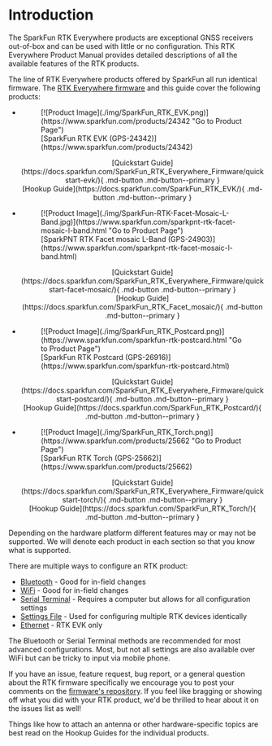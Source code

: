 # Introduction

The SparkFun RTK Everywhere products are exceptional GNSS receivers out-of-box and can be used with little or no configuration. This RTK Everywhere Product Manual provides detailed descriptions of all the available features of the RTK products.

The line of RTK Everywhere products offered by SparkFun all run identical firmware. The [RTK Everywhere firmware](https://github.com/sparkfun/SparkFun_RTK_Everywhere_Firmware) and this guide cover the following products:

<div class="grid cards" markdown>

-   <figure markdown>
	[![Product Image](./img/SparkFun_RTK_EVK.png)](https://www.sparkfun.com/products/24342 "Go to Product Page")
	<figcaption markdown>
	[SparkFun RTK EVK (GPS-24342)](https://www.sparkfun.com/products/24342)
	</figcaption>
	</figure>

	<center>
	[Quickstart Guide](https://docs.sparkfun.com/SparkFun_RTK_Everywhere_Firmware/quickstart-evk/){ .md-button .md-button--primary }
	</center>

	<center>
	[Hookup Guide](https://docs.sparkfun.com/SparkFun_RTK_EVK/){ .md-button .md-button--primary }
	</center>

-   <figure markdown>
	[![Product Image](./img/SparkFun-RTK-Facet-Mosaic-L-Band.jpg)](https://www.sparkfun.com/sparkpnt-rtk-facet-mosaic-l-band.html "Go to Product Page")
	<figcaption markdown>
	[SparkPNT RTK Facet mosaic L-Band (GPS-24903)](https://www.sparkfun.com/sparkpnt-rtk-facet-mosaic-l-band.html)
	</figcaption>
	</figure>

	<center>
	[Quickstart Guide](https://docs.sparkfun.com/SparkFun_RTK_Everywhere_Firmware/quickstart-facet-mosaic/){ .md-button .md-button--primary }
	</center>

	<center>
	[Hookup Guide](https://docs.sparkfun.com/SparkFun_RTK_Facet_mosaic/){ .md-button .md-button--primary }
	</center>

-   <figure markdown>
	[![Product Image](./img/SparkFun_RTK_Postcard.png)](https://www.sparkfun.com/sparkfun-rtk-postcard.html "Go to Product Page")
	<figcaption markdown>
	[SparkFun RTK Postcard (GPS-26916)](https://www.sparkfun.com/sparkfun-rtk-postcard.html)
	</figcaption>
	</figure>

	<center>
	[Quickstart Guide](https://docs.sparkfun.com/SparkFun_RTK_Everywhere_Firmware/quickstart-postcard/){ .md-button .md-button--primary }
	</center>

	<center>
	[Hookup Guide](https://docs.sparkfun.com/SparkFun_RTK_Postcard/){ .md-button .md-button--primary }
	</center>

-   <figure markdown>
	[![Product Image](./img/SparkFun_RTK_Torch.png)](https://www.sparkfun.com/products/25662 "Go to Product Page")
	<figcaption markdown>
	[SparkFun RTK Torch (GPS-25662)](https://www.sparkfun.com/products/25662)
	</figcaption>
	</figure>

	<center>
	[Quickstart Guide](https://docs.sparkfun.com/SparkFun_RTK_Everywhere_Firmware/quickstart-torch/){ .md-button .md-button--primary }
	</center>

	<center>
	[Hookup Guide](https://docs.sparkfun.com/SparkFun_RTK_Torch/){ .md-button .md-button--primary }
	</center>

</div>

Depending on the hardware platform different features may or may not be supported. We will denote each product in each section so that you know what is supported.

There are multiple ways to configure an RTK product:

- [Bluetooth](configure_with_bluetooth.md) - Good for in-field changes
- [WiFi](configure_with_wifi.md) - Good for in-field changes
- [Serial Terminal](configure_with_serial.md) - Requires a computer but allows for all configuration settings
- [Settings File](configure_with_settings_file.md) - Used for configuring multiple RTK devices identically
- [Ethernet](configure_with_ethernet.md) - RTK EVK only

The Bluetooth or Serial Terminal methods are recommended for most advanced configurations. Most, but not all settings are also available over WiFi but can be tricky to input via mobile phone.

If you have an issue, feature request, bug report, or a general question about the RTK firmware specifically we encourage you to post your comments on the [firmware's repository](https://github.com/sparkfun/SparkFun_RTK_Everywhere_Firmware/issues). If you feel like bragging or showing off what you did with your RTK product, we'd be thrilled to hear about it on the issues list as well!

Things like how to attach an antenna or other hardware-specific topics are best read on the Hookup Guides for the individual products.
